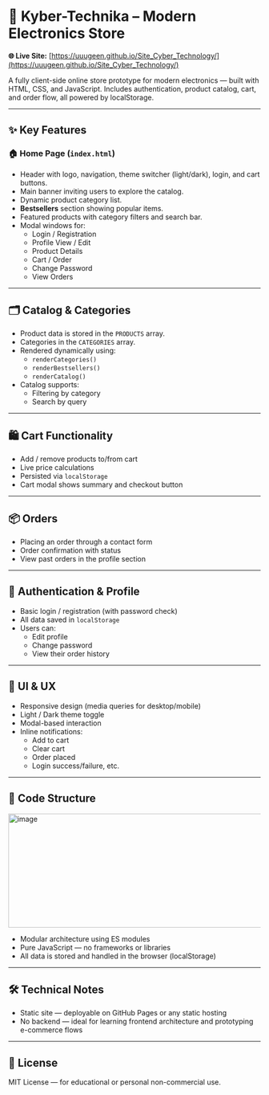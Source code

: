 # 🛒 Kyber-Technika – Modern Electronics Store

**🌐 Live Site:** [https://uuugeen.github.io/Site_Cyber_Technology/](https://uuugeen.github.io/Site_Cyber_Technology/)

A fully client-side online store prototype for modern electronics — built with HTML, CSS, and JavaScript. Includes authentication, product catalog, cart, and order flow, all powered by localStorage.

---

## ✨ Key Features

### 🏠 Home Page (`index.html`)

- Header with logo, navigation, theme switcher (light/dark), login, and cart buttons.
- Main banner inviting users to explore the catalog.
- Dynamic product category list.
- **Bestsellers** section showing popular items.
- Featured products with category filters and search bar.
- Modal windows for:
  - Login / Registration
  - Profile View / Edit
  - Product Details
  - Cart / Order
  - Change Password
  - View Orders

---

## 🗂 Catalog & Categories

- Product data is stored in the `PRODUCTS` array.
- Categories in the `CATEGORIES` array.
- Rendered dynamically using:
  - `renderCategories()`
  - `renderBestsellers()`
  - `renderCatalog()`
- Catalog supports:
  - Filtering by category
  - Search by query

---

## 🛍 Cart Functionality

- Add / remove products to/from cart
- Live price calculations
- Persisted via `localStorage`
- Cart modal shows summary and checkout button

---

## 📦 Orders

- Placing an order through a contact form
- Order confirmation with status
- View past orders in the profile section

---

## 👤 Authentication & Profile

- Basic login / registration (with password check)
- All data saved in `localStorage`
- Users can:
  - Edit profile
  - Change password
  - View their order history

---

## 🎨 UI & UX

- Responsive design (media queries for desktop/mobile)
- Light / Dark theme toggle
- Modal-based interaction
- Inline notifications:
  - Add to cart
  - Clear cart
  - Order placed
  - Login success/failure, etc.

---

## 🧱 Code Structure

<img width="524" height="227" alt="image" src="https://github.com/user-attachments/assets/1a0d37d1-2ec5-45e4-bf64-df0eb61a6f7d" />


- Modular architecture using ES modules
- Pure JavaScript — no frameworks or libraries
- All data is stored and handled in the browser (localStorage)

---

## 🛠 Technical Notes

- Static site — deployable on GitHub Pages or any static hosting
- No backend — ideal for learning frontend architecture and prototyping e-commerce flows

---

## 📃 License

MIT License — for educational or personal non-commercial use.

